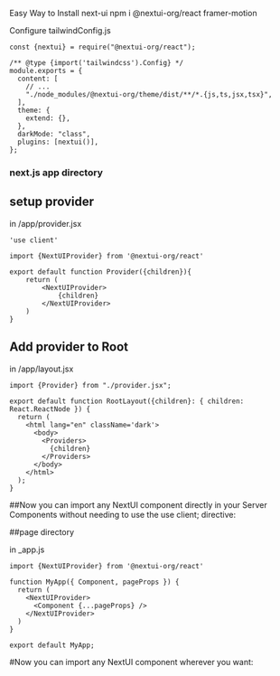 Easy Way to Install next-ui
npm i @nextui-org/react framer-motion

Configure tailwindConfig.js

```
const {nextui} = require("@nextui-org/react");

/** @type {import('tailwindcss').Config} */
module.exports = {
  content: [
    // ...
    "./node_modules/@nextui-org/theme/dist/**/*.{js,ts,jsx,tsx}",
  ],
  theme: {
    extend: {},
  },
  darkMode: "class",
  plugins: [nextui()],
};
```

### next.js app directory

## setup provider

in /app/provider.jsx

```
'use client'

import {NextUIProvider} from '@nextui-org/react'

export default function Provider({children}){
    return (
        <NextUIProvider>
            {children}
        </NextUIProvider>
    )
}

```

## Add provider to Root

in /app/layout.jsx

```
import {Provider} from "./provider.jsx";

export default function RootLayout({children}: { children: React.ReactNode }) {
  return (
    <html lang="en" className='dark'>
      <body>
        <Providers>
          {children}
        </Providers>
      </body>
    </html>
  );
}
```

##Now you can import any NextUI component directly in your Server Components without needing to use the use client; directive:

##page directory

in \_app.js

```
import {NextUIProvider} from '@nextui-org/react'

function MyApp({ Component, pageProps }) {
  return (
    <NextUIProvider>
      <Component {...pageProps} />
    </NextUIProvider>
  )
}

export default MyApp;
```

#Now you can import any NextUI component wherever you want:

